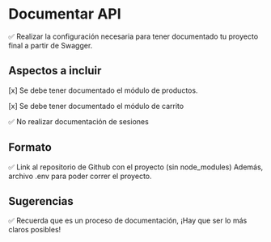# Documentar API

✅ Realizar la configuración necesaria para tener documentado tu proyecto final a partir de Swagger.

## Aspectos a incluir

[x] Se debe tener documentado el módulo de productos.

[x] Se debe tener documentado el módulo de carrito

✅ No realizar documentación de sesiones

## Formato

✅ Link al repositorio de Github con el proyecto (sin node_modules)
Además, archivo .env para poder correr el proyecto.

## Sugerencias

✅ Recuerda que es un proceso de documentación, ¡Hay que ser lo más claros posibles!
